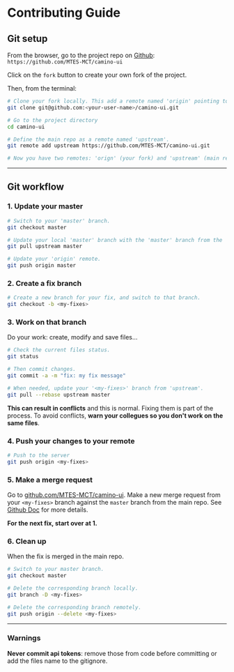 # Contributing Guide

## Git setup

From the browser, go to the project repo on [Github](https://github.com): `https://github.com/MTES-MCT/camino-ui`

Click on the `fork` button to create your own fork of the project.

Then, from the terminal:

```bash
# Clone your fork locally. This add a remote named 'origin' pointing to your fork.
git clone git@github.com:<your-user-name>/camino-ui.git

# Go to the project directory
cd camino-ui

# Define the main repo as a remote named 'upstream'.
git remote add upstream https://github.com/MTES-MCT/camino-ui.git

# Now you have two remotes: 'orign' (your fork) and 'upstream' (main repo).
```

---

## Git workflow

### 1. Update your master

```bash
# Switch to your 'master' branch.
git checkout master

# Update your local 'master' branch with the 'master' branch from the 'upstream' remote.
git pull upstream master

# Update your 'origin' remote.
git push origin master
```

### 2. Create a fix branch

```bash
# Create a new branch for your fix, and switch to that branch.
git checkout -b <my-fixes>
```

### 3. Work on that branch

Do your work: create, modify and save files…

```bash
# Check the current files status.
git status

# Then commit changes.
git commit -a -m "fix: my fix message"

# When needed, update your '<my-fixes>' branch from 'upstream'.
git pull --rebase upstream master
```

**This can result in conflicts** and this is normal. Fixing them is part of the process. To avoid conflicts, **warn your collegues so you don't work on the same files**.

### 4. Push your changes to your remote

```bash
# Push to the server
git push origin <my-fixes>
```

### 5. Make a merge request

Go to [github.com/MTES-MCT/camino-ui](https://github.com/MTES-MCT/camino-ui/).
Make a new merge request from your `<my-fixes>` branch against the `master` branch from the main repo. See [Github Doc](http://docs.github.com/ce/github-basics/add-merge-request.html) for more details.

**For the next fix, start over at 1.**

### 6. Clean up

When the fix is merged in the main repo.

```bash
# Switch to your master branch.
git checkout master

# Delete the corresponding branch locally.
git branch -D <my-fixes>

# Delete the corresponding branch remotely.
git push origin --delete <my-fixes>
```

---

### Warnings

**Never commit api tokens**: remove those from code before committing or add the files name to the gitignore.
